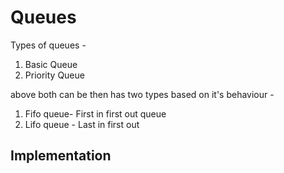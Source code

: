 # Queues
Types of queues -
1. Basic Queue
2. Priority Queue   

above both can be then has two types based on it's behaviour - 

1. Fifo queue- First in first out queue
2. Lifo queue - Last in first out 

## Implementation
```javascript
```
<!--stackedit_data:
eyJoaXN0b3J5IjpbLTEyNTE2Nzc1MjhdfQ==
-->
